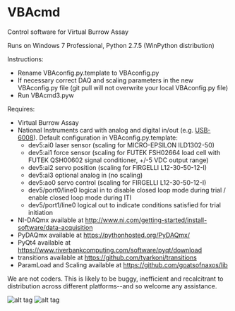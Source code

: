 # VBAcmd
Control software for Virtual Burrow Assay

Runs on Windows 7 Professional, Python 2.7.5 (WinPython distribution)

Instructions:
  - Rename VBAconfig.py.template to VBAconfig.py 
  - If necessary correct DAQ and scaling parameters in the new VBAconfig.py file (git pull will not overwrite your local VBAconfig.py file)
  - Run VBAcmd3.pyw

Requires:
  - Virtual Burrow Assay
  - National Instruments card with analog and digital in/out (e.g.  [USB-6008](http://sine.ni.com/nips/cds/view/p/lang/en/nid/201986)). Default configuration in VBAconfig.py.template:
    - dev5:ai0 laser sensor   (scaling for MICRO-EPSILON ILD1302-50)
    - dev5:ai1 force sensor   (scaling for FUTEK FSH02664 load cell with FUTEK QSH00602 signal conditioner, +/-5 VDC output range)
    - dev5:ai2 servo position (scaling for FIRGELLI L12-30-50-12-I)
    - dev5:ai3 optional analog in (no scaling)
    - dev5:ao0 servo control  (scaling for FIRGELLI L12-30-50-12-I)
    - dev5/port0/line0 logical in to disable closed loop mode during trial / enable closed loop mode during ITI
    - dev5/port1/line0 logical out to indicate conditions satisfied for trial initiation
  - NI-DAQmx available at http://www.ni.com/getting-started/install-software/data-acquisition
  - PyDAQmx available at https://pythonhosted.org/PyDAQmx/
  - PyQt4 available at https://www.riverbankcomputing.com/software/pyqt/download
  - transitions available at https://github.com/tyarkoni/transitions
  - ParamLoad and Scaling available at https://github.com/goatsofnaxos/lib  

We are not coders. This is likely to be buggy, inefficient and recalcitrant to distribution across different platforms--and so welcome any assistance.

![alt tag](https://raw.githubusercontent.com/goatsofnaxos/VBAcmd/master/screengrab.png)
![alt tag](https://raw.githubusercontent.com/goatsofnaxos/VBAcmd/master/FSM.png)
